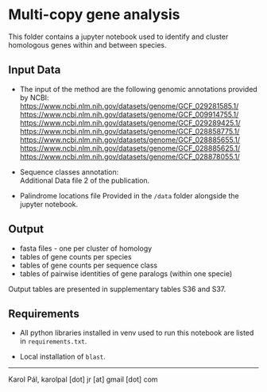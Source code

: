# Multi-copy gene analysis

This folder contains a jupyter notebook used to identify and cluster homologous genes within and between species. 

## Input Data

 - The input of the method are the following genomic annotations provided by NCBI:
    https://www.ncbi.nlm.nih.gov/datasets/genome/GCF_029281585.1/ \
    https://www.ncbi.nlm.nih.gov/datasets/genome/GCF_009914755.1/ \
    https://www.ncbi.nlm.nih.gov/datasets/genome/GCF_029289425.1/ \
    https://www.ncbi.nlm.nih.gov/datasets/genome/GCF_028858775.1/ \
    https://www.ncbi.nlm.nih.gov/datasets/genome/GCF_028885655.1/ \
    https://www.ncbi.nlm.nih.gov/datasets/genome/GCF_028885625.1/ \
    https://www.ncbi.nlm.nih.gov/datasets/genome/GCF_028878055.1/

 - Sequence classes annotation: \
    Additional Data file 2 of the publication.

 - Palindrome locations file
    Provided in the `/data` folder alongside the jupyter notebook. 


## Output 
 - fasta files - one per cluster of homology
 - tables of gene counts per species
 - tables of gene counts per sequence class
 - tables of pairwise identities of gene paralogs (within one specie)

Output tables are presented in supplementary tables S36 and S37.

## Requirements

 - All python libraries installed in venv used to run this notebook are listed in `requirements.txt`.

 - Local installation of `blast`.

<hr/>
Karol Pál, karolpal [dot] jr [at] gmail [dot] com
